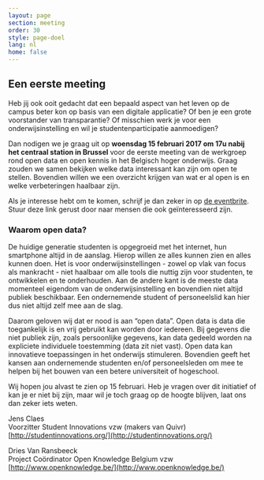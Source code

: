 ```yaml
---
layout: page
section: meeting
order: 30
style: page-doel
lang: nl
home: false
---
```


## Een eerste meeting
Heb jij ook ooit gedacht dat een bepaald aspect van het leven op de campus beter kon op basis van een digitale applicatie? Of ben je een grote voorstander van transparantie? Of misschien werk je voor een onderwijsinstelling en wil je studentenparticipatie aanmoedigen?

Dan nodigen we je graag uit op **woensdag 15 februari 2017 om 17u nabij het centraal station in Brussel** voor de eerste meeting van de werkgroep rond open data en open kennis in het Belgisch hoger onderwijs. Graag zouden we samen bekijken welke data interessant kan zijn om open te stellen. Bovendien willen we een overzicht krijgen van wat er al open is en welke verbeteringen haalbaar zijn.

Als je interesse hebt om te komen, schrijf je dan zeker in op [de eventbrite](https://www.eventbrite.nl/e/open-education-kickoff-meeting-registration-29433969796). Stuur deze link gerust door naar mensen die ook geïnteresseerd zijn.

### Waarom open data?
De huidige generatie studenten is opgegroeid met het internet, hun smartphone altijd in de aanslag. Hierop willen ze alles kunnen zien en alles kunnen doen. Het is voor onderwijsinstellingen - zowel op vlak van focus als mankracht - niet haalbaar om alle tools die nuttig zijn voor studenten, te ontwikkelen en te onderhouden. Aan de andere kant is de meeste data momenteel eigendom van de onderwijsinstelling en bovendien niet altijd publiek beschikbaar. Een ondernemende student of personeelslid kan hier dus niet altijd zelf mee aan de slag.

Daarom geloven wij dat er nood is aan “open data”. Open data is data die toegankelijk is en vrij gebruikt kan worden door iedereen.
Bij gegevens die niet publiek zijn, zoals persoonlijke gegevens, kan data gedeeld worden na expliciete individuele toestemming (data zit niet vast).
Open data kan innovatieve toepassingen in het onderwijs stimuleren. Bovendien geeft het kansen aan ondernemende studenten en/of personeelsleden om mee te helpen bij het bouwen van een betere universiteit of hogeschool.

Wij hopen jou alvast te zien op 15 februari. Heb je vragen over dit initiatief of kan je er niet bij zijn, maar wil je toch graag op de hoogte blijven, laat ons dan zeker iets weten.

Jens Claes  
Voorzitter Student Innovations vzw (makers van Quivr)  
[http://studentinnovations.org/](http://studentinnovations.org/)

Dries Van Ransbeeck  
Project Coördinator Open Knowledge Belgium vzw  
[http://www.openknowledge.be/](http://www.openknowledge.be/)
